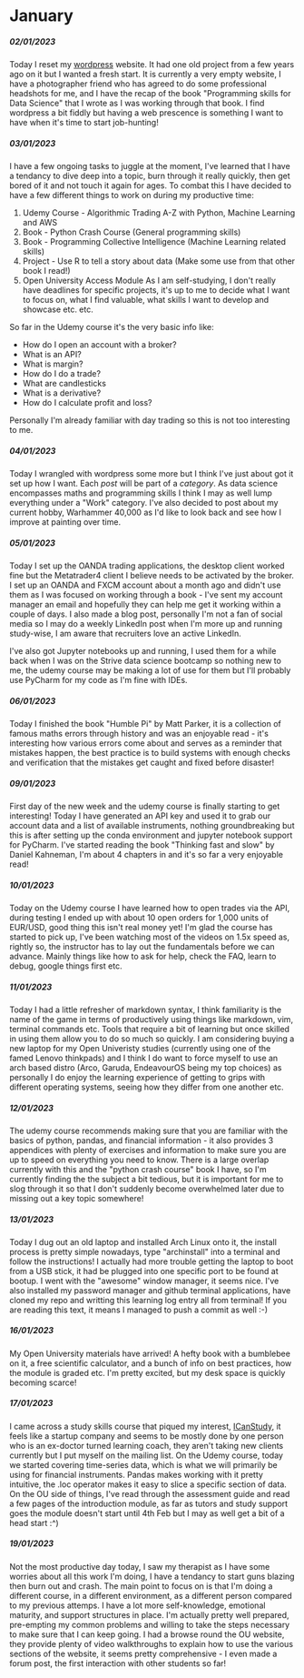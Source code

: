 # January
##### 02/01/2023
Today I reset my [wordpress](johnsonellis.xyz) website. It had one old project from a few years ago on it but I wanted a fresh start.
It is currently a very empty website, I have a photographer friend who has agreed to do some professional headshots for me, and I have the recap of the book "Programming skills for Data Science" that I wrote as I was working through that book.
I find wordpress a bit fiddly but having a web prescence is something I want to have when it's time to start job-hunting!

##### 03/01/2023

I have a few ongoing tasks to juggle at the moment, I've learned that I have a tendancy to dive deep into a topic, burn through it really quickly, then get bored of it and not touch it again for ages. To combat this I have decided to have a few different things to work on during my productive time:
1) Udemy Course - Algorithmic Trading A-Z with Python, Machine Learning and AWS
2) Book - Python Crash Course (General programming skills)
3) Book - Programming Collective Intelligence (Machine Learning related skills)
4) Project - Use R to tell a story about data (Make some use from that other book I read!)
5) Open University Access Module
As I am self-studying, I don't really have deadlines for specific projects, it's up to me to decide what I want to focus on, what I find valuable, what skills I want to develop and showcase etc. etc.

So far in the Udemy course it's the very basic info like:
- How do I open an account with a broker?
- What is an API?
- What is margin?
- How do I do a trade?
- What are candlesticks
- What is a derivative?
- How do I calculate profit and loss?

Personally I'm already familiar with day trading so this is not too interesting to me.

##### 04/01/2023
Today I wrangled with wordpress some more but I think I've just about got it set up how I want.
Each _post_ will be part of a _category_. As data science encompasses maths and programming skills I think I may as well lump everything under a "Work" category.
I've also decided to post about my current hobby, Warhammer 40,000 as I'd like to look back and see how I improve at painting over time.

##### 05/01/2023
Today I set up the OANDA trading applications, the desktop client worked fine but the Metatrader4 client I believe needs to be activated by the broker. I set up an OANDA and FXCM account about a month ago and didn't use them as I was focused on working through a book - I've sent my account manager an email and hopefully they can help me get it working within a couple of days.
I also made a blog post, personally I'm not a fan of social media so I may do a weekly LinkedIn post when I'm more up and running study-wise, I am aware that recruiters love an active LinkedIn.

I've also got Jupyter notebooks up and running, I used them for a while back when I was on the Strive data science bootcamp so nothing new to me, the udemy course may be making a lot of use for them but I'll probably use PyCharm for my code as I'm fine with IDEs.

##### 06/01/2023
Today I finished the book "Humble Pi" by Matt Parker, it is a collection of famous maths errors through history and was an enjoyable read - it's interesting how various errors come about and serves as a reminder that mistakes happen, the best practice is to build systems with enough checks and verification that the mistakes get caught and fixed before disaster!

##### 09/01/2023
First day of the new week and the udemy course is finally starting to get interesting!
Today I have generated an API key and used it to grab our account data and a list of available instruments, nothing groundbreaking but this is after setting up the conda environment and jupyter notebook support for PyCharm.
I've started reading the book "Thinking fast and slow" by Daniel Kahneman, I'm about 4 chapters in and it's so far a very enjoyable read!

##### 10/01/2023
Today on the Udemy course I have learned how to open trades via the API, during testing I ended up with about 10 open orders for 1,000 units of EUR/USD, good thing this isn't real money yet! I'm glad the course has started to pick up, I've been watching most of the videos on 1.5x speed as, rightly so, the instructor has to lay out the fundamentals before we can advance. Mainly things like how to ask for help, check the FAQ, learn to debug, google things first etc.

##### 11/01/2023
Today I had a little refresher of markdown syntax, I think familiarity is the name of the game in terms of productively using things like markdown, vim, terminal commands etc. Tools that require a bit of learning but once skilled in using them allow you to do so much so quickly. I am considering buying a new laptop for my Open Univeristy studies (currently using one of the famed Lenovo thinkpads) and I think I do want to force myself to use an arch based distro (Arco, Garuda, EndeavourOS being my top choices) as personally I do enjoy the learning experience of getting to grips with different operating systems, seeing how they differ from one another etc. 

##### 12/01/2023
The udemy course recommends making sure that you are familiar with the basics of python, pandas, and financial information - it also provides 3 appendices with plenty of exercises and information to make sure you are up to speed on everything you need to know. There is a large overlap currently with this and the "python crash course" book I have, so I'm currently finding the the subject a bit tedious, but it is important for me to slog through it so that I don't suddenly become overwhelmed later due to missing out a key topic somewhere!

##### 13/01/2023
Today I dug out an old laptop and installed Arch Linux onto it, the install process is pretty simple nowadays, type "archinstall" into a terminal and follow the instructions! I actually had more trouble getting the laptop to boot from a USB stick, it had be plugged into one specific port to be found at bootup.
I went with the "awesome" window manager, it seems nice. I've also installed my password manager and github terminal applications, have cloned my repo and writting this learning log entry all from terminal! If you are reading this text, it means I managed to push a commit as well :-)

##### 16/01/2023
My Open University materials have arrived! A hefty book with a bumblebee on it, a free scientific calculator, and a bunch of info on best practices, how the module is graded etc.
I'm pretty excited, but my desk space is quickly becoming scarce!

##### 17/01/2023
I came across a study skills course that piqued my interest, [ICanStudy](icanstudy.com), it feels like a startup company and seems to be mostly done by one person who is an ex-doctor turned learning coach, they aren't taking new clients currently but I put myself on the mailing list.
On the Udemy course, today we started covering time-series data, which is what we will primarily be using for financial instruments. Pandas makes working with it pretty intuitive, the .loc operator makes it easy to slice a specific section of data.
On the OU side of things, I've read through the assessment guide and read a few pages of the introduction module, as far as tutors and study support goes the module doesn't start until 4th Feb but I may as well get a bit of a head start :^)

##### 19/01/2023
Not the most productive day today, I saw my therapist as I have some worries about all this work I'm doing, I have a tendancy to start guns blazing then burn out and crash. The main point to focus on is that I'm doing a different course, in a different environment, as a different person compared to my previous attemps. I have a lot more self-knowledge, emotional maturity, and support structures in place. I'm actually pretty well prepared, pre-empting my common problems and willing to take the steps necessary to make sure that I can keep going.
I had a browse round the OU website, they provide plenty of video walkthroughs to explain how to use the various sections of the website, it seems pretty comprehensive - I even made a forum post, the first interaction with other students so far!











